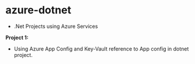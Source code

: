 # azure-dotnet
- .Net Projects using Azure Services

**Project 1:** 
- Using Azure App Config and Key-Vault reference to App config in dotnet project.